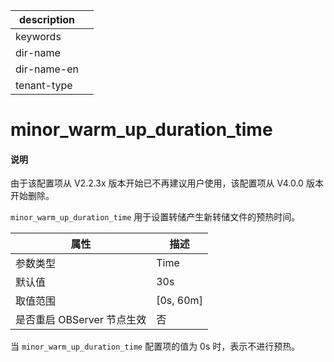 |description||
|---|---|
|keywords||
|dir-name||
|dir-name-en||
|tenant-type||

# minor_warm_up_duration_time

<main id="notice" type='explain'>
<h4>说明</h4>
<p>由于该配置项从 V2.2.3x 版本开始已不再建议用户使用，该配置项从 V4.0.0 版本开始删除。</p>
</main>

`minor_warm_up_duration_time` 用于设置转储产生新转储文件的预热时间。

|      **属性**      |   **描述**    |
|------------------|-------------|
| 参数类型                      | Time       |
| 默认值              | 30s         |
| 取值范围             | \[0s, 60m\] |
| 是否重启 OBServer 节点生效 | 否           |

当 `minor_warm_up_duration_time` 配置项的值为 0s 时，表示不进行预热。
